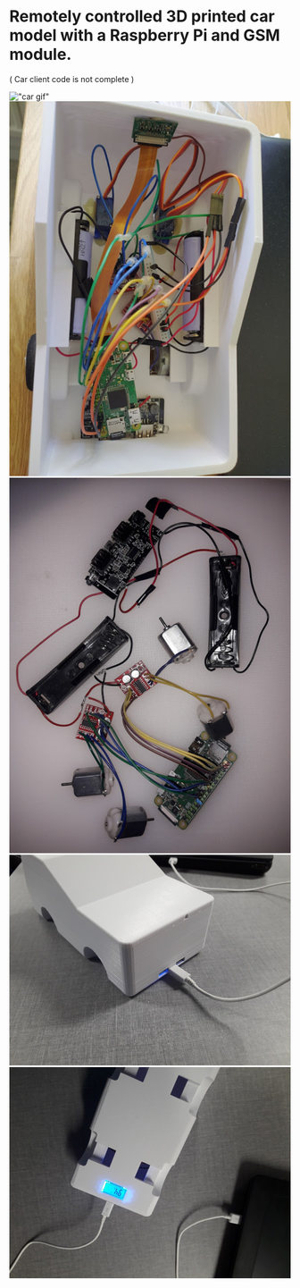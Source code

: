 # Remotely controlled 3D printed car model with a Raspberry Pi and GSM module.
( Car client code is not complete )

!["car gif"](readme/car.gif)
![](readme/inside.jpg) ![](readme/main_components.jpg)
![](readme/charging.jpg) ![](readme/charging1.jpg)
